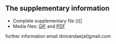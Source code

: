 ## __The supplementary information__

- Complete supplementary file ()[]
- Media files: [GIF](https://github.com/karen9/Amazonia/tree/master/Supplementary/media) and [PDF](https://github.com/karen9/Amazonia/tree/master/Supplementary/media/PDF)

further information email dmirandae[at]gmail.com
